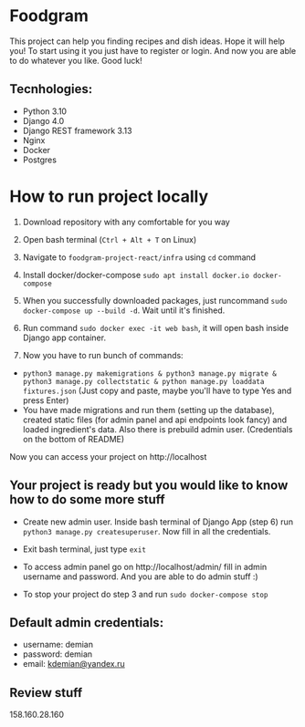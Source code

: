 # Foodgram

This project can help you finding recipes and dish ideas.
Hope it will help you!
To start using it you just have to register or login.
And now you are able to do whatever you like. 
Good luck!

## Tecnhologies:
- Python 3.10
- Django 4.0
- Django REST framework 3.13
- Nginx
- Docker
- Postgres


# How to run project locally

1. Download repository with any comfortable for you way

2. Open bash terminal (```Ctrl + Alt + T``` on Linux)

3. Navigate to ```foodgram-project-react/infra``` using ```cd``` command

4. Install docker/docker-compose ```sudo apt install docker.io docker-compose```

5. When you successfully downloaded packages, just runcommand ```sudo docker-compose up --build -d```. Wait until it's finished.

6. Run command ```sudo docker exec -it web bash```, it will open bash inside Django app container.

7. Now you have to run bunch of commands:
- ```python3 manage.py makemigrations & python3 manage.py migrate & python3 manage.py collectstatic & python manage.py loaddata fixtures.json```
(Just copy and paste, maybe you'll have to type Yes and press Enter)
- You  have made migrations and run them (setting up the database), 
created static files (for admin panel and api endpoints look fancy) and loaded ingredient's data. Also there is prebuild admin user. (Credentials on the bottom of README)

Now you can access your project on http://localhost 

## Your project is ready but you would like to know how to do some more stuff

- Create new admin user. Inside bash terminal of Django App (step 6) run ```python3 manage.py createsuperuser```. Now fill in all the credentials.

- Exit bash terminal, just type ```exit```

- To access admin panel go on http://localhost/admin/ fill in admin username and password. And you are able to do admin stuff :)

- To stop your project do step 3 and run ```sudo docker-compose stop```


## Default admin credentials:
- username: demian
- password: demian
- email: kdemian@yandex.ru


## Review stuff
158.160.28.160